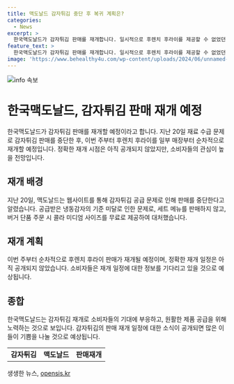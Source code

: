 ```yaml
---
title: 맥도날드 감자튀김 중단 후 복귀 계획은?
categories:
  - News
excerpt: >
  한국맥도날드가 감자튀김 판매를 재개합니다. 일시적으로 후렌치 후라이를 제공할 수 없었던 이유는 예상치 못한 공급망 이슈 때문이었습니다. 이에 따라 매장에서는 세트 메뉴를 판매하지 않고, 버거 단품 주문 시 콜라 미디엄 사이즈를 무료로 제공했는데, 이러한 상황으로 인해 소비자들의 이목을 끈 사례입니다.
feature_text: >
  한국맥도날드가 감자튀김 판매를 재개합니다. 일시적으로 후렌치 후라이를 제공할 수 없었던 이유는 예상치 못한 공급망 이슈 때문이었습니다. 이에 따라 매장에서는 세트 메뉴를 판매하지 않고, 버거 단품 주문 시 콜라 미디엄 사이즈를 무료로 제공했는데, 이러한 상황으로 인해 소비자들의 이목을 끈 사례입니다.
image: 'https://www.behealthy4u.com/wp-content/uploads/2024/06/unnamed-file.png'
---
```


<p><img src="https://www.behealthy4u.com/wp-content/uploads/2024/06/unnamed-file.png" alt="info 속보" /></p>

<h1>한국맥도날드, 감자튀김 판매 재개 예정</h1>

<p data-ke-size="size16">한국맥도날드가 감자튀김 판매를 재개할 예정이라고 합니다. 지난 20일 재료 수급 문제로 감자튀김 판매를 중단한 후, 이번 주부터 후렌치 후라이를 일부 매장부터 순차적으로 재개할 예정입니다. 정확한 재개 시점은 아직 공개되지 않았지만, 소비자들의 관심이 높을 전망입니다.</p>

<h2 data-ke-size="size26">재개 배경</h2>

<p data-ke-size="size16">지난 20일, 맥도날드는 웹사이트를 통해 감자튀김 공급 문제로 인해 판매를 중단한다고 알렸습니다. 공급받은 냉동감자의 기준 미달로 인한 문제로, 세트 메뉴를 판매하지 않고, 버거 단품 주문 시 콜라 미디엄 사이즈를 무료로 제공하여 대처했습니다.</p>

<h2 data-ke-size="size26">재개 계획</h2>

<p data-ke-size="size16">이번 주부터 순차적으로 후렌치 후라이 판매가 재개될 예정이며, 정확한 재개 일정은 아직 공개되지 않았습니다. 소비자들은 재개 일정에 대한 정보를 기다리고 있을 것으로 예상됩니다.</p>

<h2 data-ke-size="size26">종합</h2>

<p data-ke-size="size16">한국맥도날드는 감자튀김 재개로 소비자들의 기대에 부응하고, 원활한 제품 공급을 위해 노력하는 것으로 보입니다. 감자튀김의 판매 재개 일정에 대한 소식이 공개되면 많은 이들이 기쁨을 나눌 것으로 예상됩니다.</p>

<table>
    <tbody>
        <tr>
            <td style="text-align: center; height: 17px;"><b>감자튀김</b></td>
            <td style="text-align: center; height: 17px;"><b>맥도날드</b></td>
            <td style="text-align: center; height: 17px;"><b>판매재개</b></td>
        </tr>
    </tbody>
</table>
생생한 뉴스, <a href="https://opensis.kr" rel="dofollow">opensis.kr</a>



